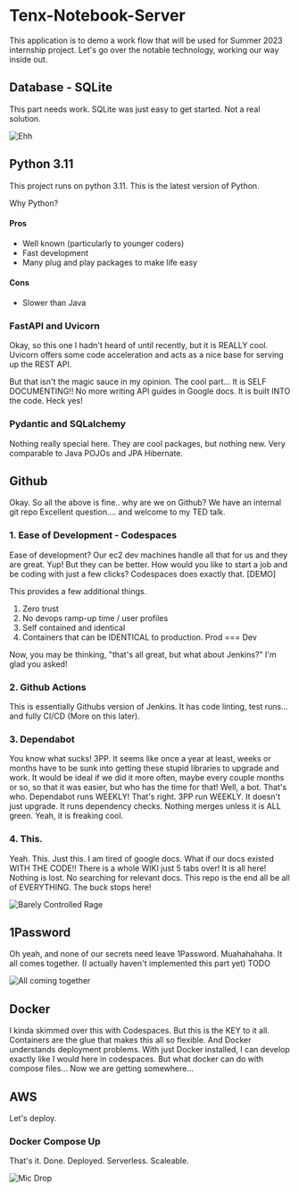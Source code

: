 # Tenx-Notebook-Server
This application is to demo a work flow that will be used for Summer 2023 internship project. Let's go over the notable technology, working our way inside out. 

## Database - SQLite

This part needs work. SQLite was just easy to get started. Not a real solution. 

![Ehh](https://media.giphy.com/media/JRhS6WoswF8FxE0g2R/giphy.gif)

## Python 3.11
This project runs on python 3.11. This is the latest version of Python. 

Why Python? 

#### Pros
* Well known (particularly to younger coders)
* Fast development
* Many plug and play packages to make life easy

#### Cons
* Slower than Java

### FastAPI and Uvicorn

Okay, so this one I hadn't heard of until recently, but it is REALLY cool. Uvicorn offers some code acceleration and acts as a nice base for serving up the REST API. 

But that isn't the magic sauce in my opinion. The cool part... It is SELF DOCUMENTING!! No more writing API guides in Google docs. It is built INTO the code. Heck yes! 

### Pydantic and SQLalchemy

Nothing really special here. They are cool packages, but nothing new. Very comparable to Java POJOs and JPA Hibernate. 

## Github

Okay. So all the above is fine.. why are we on Github? We have an internal git repo
Excellent question.... and welcome to my TED talk. 

### 1. Ease of Development - Codespaces

Ease of development? Our ec2 dev machines handle all that for us and they are great. Yup! But they can be better. How would you like to start a job and be coding with just a few clicks? Codespaces does exactly that. [DEMO]

This provides a few additional things. 
1. Zero trust
2. No devops ramp-up time / user profiles
3. Self contained and identical
4. Containers that can be IDENTICAL to production. Prod === Dev

Now, you may be thinking, "that's all great, but what about Jenkins?" I'm glad you asked!

### 2. Github Actions

This is essentially Githubs version of Jenkins. It has code linting, test runs... and fully CI/CD (More on this later). 

### 3. Dependabot

You know what sucks! 3PP. It seems like once a year at least, weeks or months have to be sunk into getting these stupid libraries to upgrade and work. It would be ideal if we did it more often, maybe every couple months or so, so that it was easier, but who has the time for that! Well, a bot. That's who. Dependabot runs WEEKLY! That's right. 3PP run WEEKLY. It doesn't just upgrade. It runs dependency checks. Nothing merges unless it is ALL green. Yeah, it is freaking cool. 

### 4. This. 
Yeah. This. Just this. I am tired of google docs. What if our docs existed WITH THE CODE!! There is a whole WIKI just 5 tabs over! It is all here! Nothing is lost. No searching for relevant docs. This repo is the end all be all of EVERYTHING. The buck stops here! 

![Barely Controlled Rage](https://media.giphy.com/media/TGUIq0O5s4XJSnefJ3/giphy.gif)

## 1Password
Oh yeah, and none of our secrets need leave 1Password. Muahahahaha. It all comes together. (I actually haven't implemented this part yet) TODO

![All coming together](https://media.giphy.com/media/KEYEpIngcmXlHetDqz/giphy.gif)

## Docker
I kinda skimmed over this with Codespaces. But this is the KEY to it all. Containers are the glue that makes this all so flexible. And Docker understands deployment problems. With just Docker installed, I can develop exactly like I would here in codespaces. But what docker can do with compose files... Now we are getting somewhere... 

## AWS 
Let's deploy. 

### Docker Compose Up
That's it. Done. Deployed. Serverless. Scaleable. 

![Mic Drop](https://media.giphy.com/media/3o7qDSOvfaCO9b3MlO/giphy.gif)



